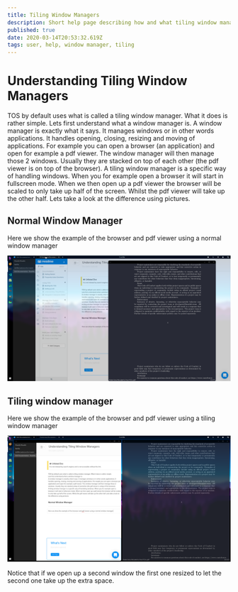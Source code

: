 ```yaml
---
title: Tiling Window Managers
description: Short help page describing how and what tiling window managers are.
published: true
date: 2020-03-14T20:53:32.619Z
tags: user, help, window manager, tiling
---
```


# Understanding Tiling Window Managers

TOS by default uses what is called a tiling window manager. What it does is rather simple.
Lets first understand what a window manager is.
A window manager is exactly what it says. It manages windows or in other words applications. It handles opening, closing, resizing and moving of applications. For example you can open a browser (an application) and open for example a pdf viewer. The window manager will then manage those 2 windows. Usually they are stacked on top of each other (the pdf viewer is on top of the browser).
A tiling window manager is a specific way of handling windows. When you for example open a browser it will start in fullscreen mode. When we then open up a pdf viewer the browser will be scaled to only take up half of the screen. Whilst the pdf viewer will take up the other half. Lets take a look at the difference using pictures.

## Normal Window Manager

Here we show the example of the browser and pdf viewer using a normal window manager

![84be730-window-manager.png](/84be730-window-manager.png)


## Tiling window manager
Here we show the example of the browser and pdf viewer using a tiling window manager

![d113f3b-tiling-window-manager.png](/d113f3b-tiling-window-manager.png)

Notice that if we open up a second window the first one resized to let the second one take up the extra space.

